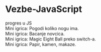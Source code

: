 # Vezbe-JavaScript
progres u JS<br>
Mini igrica: Pogodi koliko nogu ima.<br>
Mini igrica: Bacanje novcica.<br>
Mini igrica: Magic Eight Ball preko switch-a.<br>
Mini igrica: Papir, kamen, makaze.<br>
